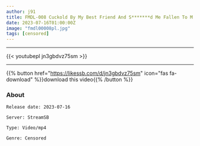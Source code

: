 ```yaml
---
author: j91
title: FMDL-008 Cuckold By My Best Friend And S*******d Me Fallen To M Awakening Mei Satsuki
date: 2023-07-16T01:00:00Z
image: "fmdl00008pl.jpg"
tags: [censored]
---
```

___

{{< youtubepl jn3gbdvz75sm >}}
___

{{% button href="https://likessb.com/d/jn3gbdvz75sm" icon="fas fa-download" %}}download this video{{% /button %}}
### About

`Release date: 2023-07-16`

`Server: StreamSB`

`Type: Video/mp4`

`Genre:	Censored`